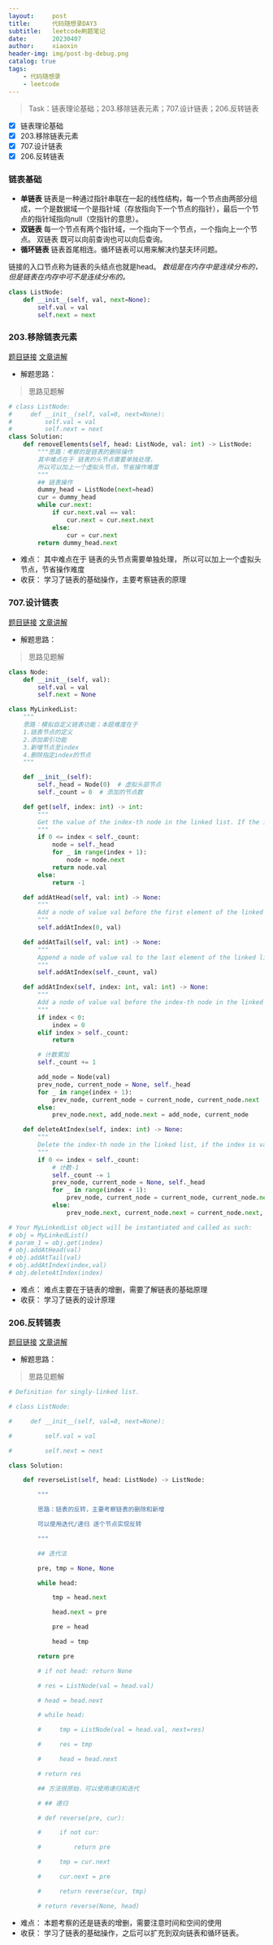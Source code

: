 ```yaml
---
layout:     post
title:      代码随想录DAY3
subtitle:   leetcode刷题笔记
date:       20230407
author:     xiaoxin
header-img: img/post-bg-debug.png
catalog: true
tags:
    - 代码随想录
    - leetcode
---
```


> Task：链表理论基础；203.移除链表元素；707.设计链表；206.反转链表

- [x] 链表理论基础
- [x] 203.移除链表元素
- [x] 707.设计链表
- [x] 206.反转链表

### 链表基础
- **单链表**
链表是一种通过指针串联在一起的线性结构，每一个节点由两部分组成，一个是数据域一个是指针域（存放指向下一个节点的指针），最后一个节点的指针域指向null（空指针的意思）。
- **双链表**
每一个节点有两个指针域，一个指向下一个节点，一个指向上一个节点。
双链表 既可以向前查询也可以向后查询。
- **循环链表**
链表首尾相连。循环链表可以用来解决约瑟夫环问题。

链接的入口节点称为链表的头结点也就是head。
*数组是在内存中是连续分布的，但是链表在内存中可不是连续分布的。*

```python
class ListNode:
    def __init__(self, val, next=None):
        self.val = val
        self.next = next
```

### 203.移除链表元素

[题目链接](https://leetcode.cn/problems/remove-linked-list-elements/)
[文章讲解](https://programmercarl.com/0203.%E7%A7%BB%E9%99%A4%E9%93%BE%E8%A1%A8%E5%85%83%E7%B4%A0.html)
- 解题思路：
> 思路见题解

```python
# class ListNode:
#     def __init__(self, val=0, next=None):
#         self.val = val
#         self.next = next
class Solution:
    def removeElements(self, head: ListNode, val: int) -> ListNode:
        """思路：考察的是链表的删除操作
        其中难点在于 链表的头节点需要单独处理，
        所以可以加上一个虚拟头节点，节省操作难度
        """
        ## 链表操作
        dummy_head = ListNode(next=head)
        cur = dummy_head
        while cur.next:
            if cur.next.val == val:
                cur.next = cur.next.next
            else:
                cur = cur.next
        return dummy_head.next
```

- 难点：
	其中难点在于 链表的头节点需要单独处理，
	所以可以加上一个虚拟头节点，节省操作难度
- 收获：
	学习了链表的基础操作，主要考察链表的原理

### 707.设计链表
[题目链接](https://leetcode.cn/problems/design-linked-list/)
[文章讲解](https://programmercarl.com/0707.%E8%AE%BE%E8%AE%A1%E9%93%BE%E8%A1%A8.html)
- 解题思路：
> 思路见题解

```python
class Node:
    def __init__(self, val):
        self.val = val
        self.next = None

class MyLinkedList:
    """
    思路：模拟自定义链表功能；本题难度在于
    1.链表节点的定义
    2.添加索引功能
    3.新增节点至index
    4.删除指定index的节点
    """

    def __init__(self):
        self._head = Node(0)  # 虚拟头部节点
        self._count = 0  # 添加的节点数

    def get(self, index: int) -> int:
        """
        Get the value of the index-th node in the linked list. If the index is invalid, return -1.
        """
        if 0 <= index < self._count:
            node = self._head
            for _ in range(index + 1):
                node = node.next
            return node.val
        else:
            return -1

    def addAtHead(self, val: int) -> None:
        """
        Add a node of value val before the first element of the linked list. After the insertion, the new node will be the first node of the linked list.
        """
        self.addAtIndex(0, val)

    def addAtTail(self, val: int) -> None:
        """
        Append a node of value val to the last element of the linked list.
        """
        self.addAtIndex(self._count, val)

    def addAtIndex(self, index: int, val: int) -> None:
        """
        Add a node of value val before the index-th node in the linked list. If index equals to the length of linked list, the node will be appended to the end of linked list. If index is greater than the length, the node will not be inserted.
        """
        if index < 0:
            index = 0
        elif index > self._count:
            return

        # 计数累加
        self._count += 1

        add_node = Node(val)
        prev_node, current_node = None, self._head
        for _ in range(index + 1):
            prev_node, current_node = current_node, current_node.next
        else:
            prev_node.next, add_node.next = add_node, current_node

    def deleteAtIndex(self, index: int) -> None:
        """
        Delete the index-th node in the linked list, if the index is valid.
        """
        if 0 <= index < self._count:
            # 计数-1
            self._count -= 1
            prev_node, current_node = None, self._head
            for _ in range(index + 1):
                prev_node, current_node = current_node, current_node.next
            else:
                prev_node.next, current_node.next = current_node.next, None

# Your MyLinkedList object will be instantiated and called as such:
# obj = MyLinkedList()
# param_1 = obj.get(index)
# obj.addAtHead(val)
# obj.addAtTail(val)
# obj.addAtIndex(index,val)
# obj.deleteAtIndex(index)
```

- 难点：
	难点主要在于链表的增删，需要了解链表的基础原理
- 收获：
	学习了链表的设计原理


### 206.反转链表

[题目链接](https://leetcode.cn/problems/reverse-linked-list/)
[文章讲解](https://programmercarl.com/0206.%E7%BF%BB%E8%BD%AC%E9%93%BE%E8%A1%A8.html)
- 解题思路：
> 思路见题解

```python
# Definition for singly-linked list.

# class ListNode:

#     def __init__(self, val=0, next=None):

#         self.val = val

#         self.next = next

class Solution:

    def reverseList(self, head: ListNode) -> ListNode:

        """

        思路：链表的反转，主要考察链表的删除和新增

        可以使用迭代/递归 逐个节点实现反转

        """

        ## 迭代法

        pre, tmp = None, None

        while head:

            tmp = head.next

            head.next = pre

            pre = head

            head = tmp

        return pre

        # if not head: return None

        # res = ListNode(val = head.val)

        # head = head.next

        # while head:

        #     tmp = ListNode(val = head.val, next=res)

        #     res = tmp

        #     head = head.next

        # return res

        ## 方法很原始，可以使用递归和迭代

        # ## 递归

        # def reverse(pre, cur):

        #     if not cur:

        #         return pre

        #     tmp = cur.next

        #     cur.next = pre

        #     return reverse(cur, tmp)

        # return reverse(None, head)
```

- 难点：
	本题考察的还是链表的增删，需要注意时间和空间的使用
- 收获：
	学习了链表的基础操作，之后可以扩充到双向链表和循环链表。










